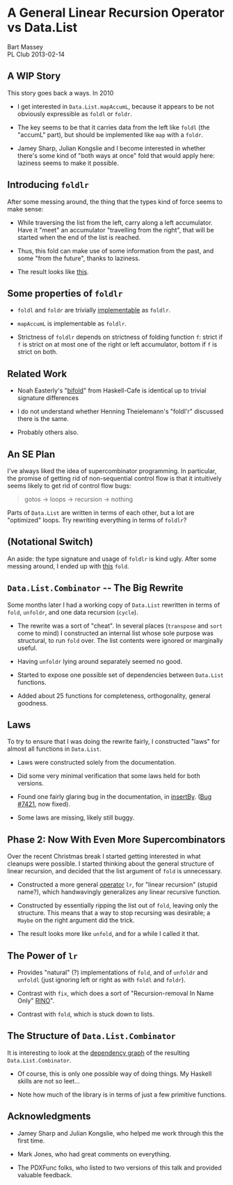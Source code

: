 # A General Linear Recursion Operator vs Data.List
Bart Massey  
PL Club 2013-02-14

## A WIP Story

This story goes back a ways. In 2010

* I get interested in `Data.List.mapAccumL`, because it appears to
  be not obviously expressible as `foldl` or `foldr`.

* The key seems to be that it carries data from the left like
  `foldl` (the "accumL" part), but should be implemented
  like `map` with a `foldr`.

* Jamey Sharp, Julian Kongslie and I become interested in
  whether there's some kind of "both ways at once" fold that would
  apply here: laziness seems to make it possible.

## Introducing `foldlr`

After some messing around, the thing that the types kind of
force seems to make sense:

* While traversing the list from the left, carry along
  a left accumulator. Have it "meet" an accumulator "travelling
  from the right", that will be started when the end of the
  list is reached.

* Thus, this fold can make use of some information from
  the past, and some "from the future", thanks to laziness.

* The result looks like [this](foldlr.hs.html).

## Some properties of `foldlr`

* `foldl` and `foldr` are trivially
  [implementable](foldlr.hs.html) as `foldlr`.

* `mapAccumL` is implementable as `foldlr`.

* Strictness of `foldlr` depends on strictness of folding
  function `f`: strict if `f` is strict on at most one of
  the right or left accumulator, bottom if `f` is strict on
  both.

## Related Work

* Noah Easterly's
  "[bifold](http://haskell.1045720.n5.nabble.com/Bifold-a-simultaneous-foldr-and-foldl-td3285581.html)"
  from Haskell-Cafe is identical up to trivial signature
  differences

* I do not understand whether Henning Theielemann's
  "foldl'r" discussed there is the same.

* Probably others also.

## An SE Plan

I've always liked the idea of supercombinator
programming. In particular, the promise of getting rid of
non-sequential control flow is that it intuitively seems
likely to get rid of control flow bugs:

> gotos &#8594; loops &#8594; recursion &#8594; nothing

Parts of `Data.List` are written in terms of each other, but
a lot are "optimized" loops. Try rewriting everything in
terms of `foldlr`?

## (Notational Switch)

An aside: the type signature and usage of `foldlr` is kind
ugly. After some messing around, I ended up with
[this](foldlr.hs.html) `fold`.

## `Data.List.Combinator` -- The Big Rewrite

Some months later I had a working copy of `Data.List`
rewritten in terms of `fold`, `unfoldr`, and one data
recursion (`cycle`).

* The rewrite was a sort of "cheat". In several places
 (`transpose` and `sort` come to mind) I constructed an
 internal list whose sole purpose was structural, to run
 `fold` over. The list contents were ignored or marginally
 useful.

* Having `unfoldr` lying around separately seemed no good.

* Started to expose one possible set of dependencies between
  `Data.List` functions.

* Added about 25 functions for completeness, orthogonality,
  general goodness.

## Laws

To try to ensure that I was doing the rewrite fairly, I
constructed "laws" for almost all functions in `Data.List`.

* Laws were constructed solely from the documentation.

* Did some very minimal verification that some laws held for
  both versions.

* Found one fairly glaring bug in the documentation, in
  [insertBy](Data-List-Combinator.hs.html).
  ([Bug #7421](http://hackage.haskell.org/trac/ghc/ticket/7421),
  now fixed).

* Some laws are missing, likely still buggy.

## Phase 2: Now With Even More Supercombinators

Over the recent Christmas break I started getting interested
in what cleanups were possible. I started thinking about the
general structure of linear recursion, and decided that the
list argument of `fold` is unnecessary.

* Constructed a more general
  [operator](Data-List-Combinator.hs.html) `lr`, for
  "linear recursion" (stupid name?), which handwavingly
  generalizes any linear recursive function.

* Constructed by essentially ripping the list out of `fold`,
  leaving only the structure. This means that a way to stop
  recursing was desirable; a `Maybe` on the right argument
  did the trick.

* The result looks more like `unfold`, and for a while I
  called it that.

## The Power of `lr`

* Provides "natural" (?) implementations of `fold`, and of
  `unfoldr` and `unfoldl` (just ignoring left or right as
  with `foldl` and `foldr`).

* Contrast with `fix`, which does a sort of
  "Recursion-removal In Name Only" [RINO](foldlr.hs.html)".

* Contrast with `fold`, which is stuck down to lists.

## The Structure of `Data.List.Combinator`

It is interesting to look at the
[dependency graph](graph/graph.svg)
of the resulting `Data.List.Combinator`.

* Of course, this is only one possible way of doing
  things. My Haskell skills are not so leet...

* Note how much of the library is in terms of just a few
  primitive functions.

## Acknowledgments

* Jamey Sharp and Julian Kongslie, who helped me work
  through this the first time.

* Mark Jones, who had great comments on everything.

* The PDXFunc folks, who listed to two versions of this talk
  and provided valuable feedback.
